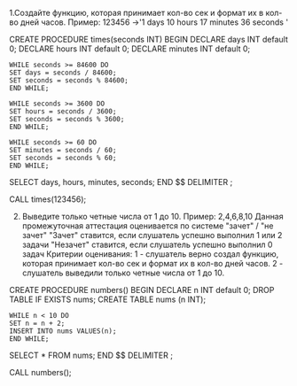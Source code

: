 1.Создайте функцию, которая принимает кол-во сек и формат их в кол-во дней часов. 
Пример: 123456 ->'1 days 10 hours 17 minutes 36 seconds '

CREATE PROCEDURE times(seconds INT)
BEGIN
    DECLARE days INT default 0;
    DECLARE hours INT default 0;
    DECLARE minutes INT default 0;

    WHILE seconds >= 84600 DO
    SET days = seconds / 84600;
    SET seconds = seconds % 84600;
    END WHILE;

    WHILE seconds >= 3600 DO
    SET hours = seconds / 3600;
    SET seconds = seconds % 3600;
    END WHILE;

    WHILE seconds >= 60 DO
    SET minutes = seconds / 60;
    SET seconds = seconds % 60;
    END WHILE;

SELECT days, hours, minutes, seconds;
END $$
DELIMITER ;

CALL times(123456);


2. Выведите только четные числа от 1 до 10. Пример: 2,4,6,8,10 Данная промежуточная аттестация оценивается по системе
"зачет" / "не зачет" "Зачет" ставится, если слушатель успешно выполнил 1 или 2 задачи "Незачет" ставится, 
если слушатель успешно выполнил 0 задач Критерии оценивания: 1 - слушатель верно создал функцию, которая принимает 
кол-во сек и формат их в кол-во дней часов. 2 - слушатель выведили только четные числа от 1 до 10.

CREATE PROCEDURE numbers()
BEGIN
    DECLARE n INT default 0;
    DROP TABLE IF EXISTS nums;
    CREATE TABLE nums (n INT);

    WHILE n < 10 DO
    SET n = n + 2;
    INSERT INTO nums VALUES(n);
    END WHILE;

SELECT * FROM nums;
END $$
DELIMITER ;

CALL numbers();
